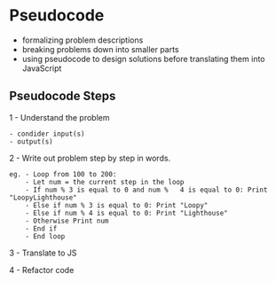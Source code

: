 # Pseudocode

- formalizing problem descriptions
- breaking problems down into smaller parts
- using pseudocode to design solutions before translating them into JavaScript

## Pseudocode Steps

1 - Understand the problem

    - condider input(s)
    - output(s)

2 - Write out problem step by step in words.

    eg. - Loop from 100 to 200:
        - Let num = the current step in the loop
        - If num % 3 is equal to 0 and num %   4 is equal to 0: Print "LoopyLighthouse"
        - Else if num % 3 is equal to 0: Print "Loopy"
        - Else if num % 4 is equal to 0: Print "Lighthouse"
        - Otherwise Print num
        - End if
        - End loop

3 - Translate to JS

4 - Refactor code
